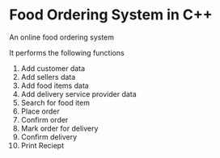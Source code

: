 # Food Ordering System in C++
An online food ordering system

It performs the following functions

1. Add customer data
2. Add sellers data
3. Add food items data
4. Add delivery service provider data
5. Search for food item
6. Place order
7. Confirm order
8. Mark order for delivery
9. Confirm delivery
10. Print Reciept